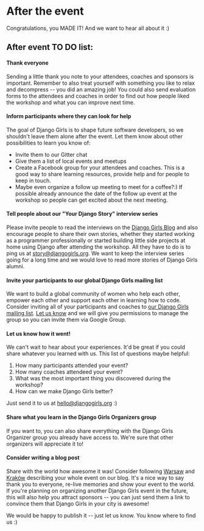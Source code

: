 # After the event

Congratulations, you MADE IT! And we want to hear all about it :)

## After event TO DO list:

#### Thank everyone

Sending a little thank you note to your attendees, coaches and sponsors is important. Remember to also treat yourself with something you like to relax and decompress -- you did an amazing job! You could also send evaluation forms to the attendees and coaches in order to find out how people liked the workshop and what you can improve next time.

#### Inform participants where they can look for help

The goal of Django Girls is to shape future software developers, so we shouldn't leave them alone after the event. Let them know about other possibilities to learn you know of:
- Invite them to our Gitter chat
- Give them a list of local events and meetups
- Create a Facebook group for your attendees and coaches. This is a good way to share learning resources, provide help and for people to keep in touch.
- Maybe even organize a follow up meeting to meet for a coffee?:) If possible already announce the date of the follow up event at the workshop so people can get excited about the next meeting.


#### Tell people about our "Your Django Story" interview series

Please invite people to read the interviews on the [Django Girls Blog](http://blog.djangogirls.org) and also encourage people to share their own stories, whether they started working as a programmer professionally or started building little side projects at home using Django after attending the workshop. All they have to do is to ping us at story@djangogirls.org. We want to keep the interview series going for a long time and we would love to read more stories of Django Girls alumni.


#### Invite your participants to our global Django Girls mailing list

We want to build a global community of women who help each other, empower each other and support each other in learning how to code. Consider inviting all of your participants and coaches to [our Django Girls mailing list](https://groups.google.com/forum/#!forum/django-girls). [Let us know](mailto:hello@djangogirls.org) and we will give you permissions to manage the group so you can invite them via Google Group.

#### Let us know how it went!

We can't wait to hear about your experiences. It'd be great if you could share whatever you learned with us. This list of questions maybe helpful:

1. How many participants attended your event?
2. How many coaches attendeed your event?
3. What was the most important thing you discovered during the workshop?
4. How can we make Django Girls better?

Just send it to us at hello@djangogirls.org :)

#### Share what you learn in the Django Girls Organizers group

If you want to, you can also share everything with the Django Girls Organizer group you already have access to. We're sure that other organizers will appreciate it to!

#### Consider writing a blog post

Share with the world how awesome it was! Consider following [Warsaw](http://blog.djangogirls.org/post/103157984293/django-girls-warsaw-8th-november-2014) and [Kraków](http://blog.djangogirls.org/post/103486728303/django-girls-krakow-11th-november-2014) describing your whole event on our blog. It's a nice way to say thank you to everyone, re-live memories and show your event to the world. If you're planning on organizing another Django Girls event in the future, this will also help you attract sponsors -- you can just send them a link to convince them that Django Girls in your city is awesome!

We would be happy to publish it -- just let us know. You know where to find us :)


